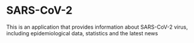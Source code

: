 # SARS-CoV-2
This is an application that provides information about SARS-CoV-2 virus, including epidemiological data, statistics and the latest news
